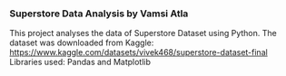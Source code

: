 ### Superstore Data Analysis by Vamsi Atla
This project analyses the data of Superstore Dataset using Python.
The dataset was downloaded from Kaggle: https://www.kaggle.com/datasets/vivek468/superstore-dataset-final
Libraries used: Pandas and Matplotlib
